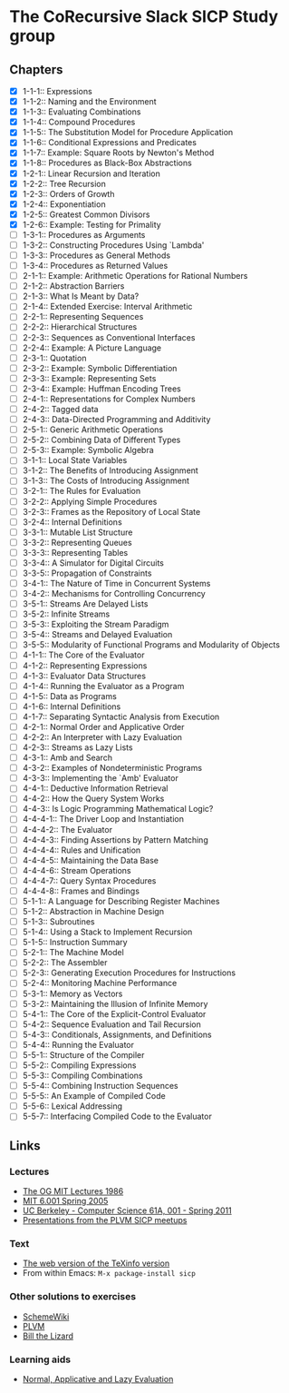 # The CoRecursive Slack SICP Study group

## Chapters

 - [x] 1-1-1::            Expressions
 - [x] 1-1-2::            Naming and the Environment
 - [x] 1-1-3::            Evaluating Combinations
 - [x] 1-1-4::            Compound Procedures
 - [x] 1-1-5::            The Substitution Model for Procedure Application
 - [x] 1-1-6::            Conditional Expressions and Predicates
 - [x] 1-1-7::            Example: Square Roots by Newton's Method
 - [x] 1-1-8::            Procedures as Black-Box Abstractions
 - [x] 1-2-1::            Linear Recursion and Iteration
 - [x] 1-2-2::            Tree Recursion
 - [x] 1-2-3::            Orders of Growth
 - [x] 1-2-4::            Exponentiation
 - [x] 1-2-5::            Greatest Common Divisors
 - [x] 1-2-6::            Example: Testing for Primality
 - [ ] 1-3-1::            Procedures as Arguments
 - [ ] 1-3-2::            Constructing Procedures Using `Lambda'
 - [ ] 1-3-3::            Procedures as General Methods
 - [ ] 1-3-4::            Procedures as Returned Values
 - [ ] 2-1-1::            Example: Arithmetic Operations for Rational Numbers
 - [ ] 2-1-2::            Abstraction Barriers
 - [ ] 2-1-3::            What Is Meant by Data?
 - [ ] 2-1-4::            Extended Exercise: Interval Arithmetic
 - [ ] 2-2-1::            Representing Sequences
 - [ ] 2-2-2::            Hierarchical Structures
 - [ ] 2-2-3::            Sequences as Conventional Interfaces
 - [ ] 2-2-4::            Example: A Picture Language
 - [ ] 2-3-1::            Quotation
 - [ ] 2-3-2::            Example: Symbolic Differentiation
 - [ ] 2-3-3::            Example: Representing Sets
 - [ ] 2-3-4::            Example: Huffman Encoding Trees
 - [ ] 2-4-1::            Representations for Complex Numbers
 - [ ] 2-4-2::            Tagged data
 - [ ] 2-4-3::            Data-Directed Programming and Additivity
 - [ ] 2-5-1::            Generic Arithmetic Operations
 - [ ] 2-5-2::            Combining Data of Different Types
 - [ ] 2-5-3::            Example: Symbolic Algebra
 - [ ] 3-1-1::            Local State Variables
 - [ ] 3-1-2::            The Benefits of Introducing Assignment
 - [ ] 3-1-3::            The Costs of Introducing Assignment
 - [ ] 3-2-1::            The Rules for Evaluation
 - [ ] 3-2-2::            Applying Simple Procedures
 - [ ] 3-2-3::            Frames as the Repository of Local State
 - [ ] 3-2-4::            Internal Definitions
 - [ ] 3-3-1::            Mutable List Structure
 - [ ] 3-3-2::            Representing Queues
 - [ ] 3-3-3::            Representing Tables
 - [ ] 3-3-4::            A Simulator for Digital Circuits
 - [ ] 3-3-5::            Propagation of Constraints
 - [ ] 3-4-1::            The Nature of Time in Concurrent Systems
 - [ ] 3-4-2::            Mechanisms for Controlling Concurrency
 - [ ] 3-5-1::            Streams Are Delayed Lists
 - [ ] 3-5-2::            Infinite Streams
 - [ ] 3-5-3::            Exploiting the Stream Paradigm
 - [ ] 3-5-4::            Streams and Delayed Evaluation
 - [ ] 3-5-5::            Modularity of Functional Programs and Modularity of Objects
 - [ ] 4-1-1::            The Core of the Evaluator
 - [ ] 4-1-2::            Representing Expressions
 - [ ] 4-1-3::            Evaluator Data Structures
 - [ ] 4-1-4::            Running the Evaluator as a Program
 - [ ] 4-1-5::            Data as Programs
 - [ ] 4-1-6::            Internal Definitions
 - [ ] 4-1-7::            Separating Syntactic Analysis from Execution
 - [ ] 4-2-1::            Normal Order and Applicative Order
 - [ ] 4-2-2::            An Interpreter with Lazy Evaluation
 - [ ] 4-2-3::            Streams as Lazy Lists
 - [ ] 4-3-1::            Amb and Search
 - [ ] 4-3-2::            Examples of Nondeterministic Programs
 - [ ] 4-3-3::            Implementing the `Amb' Evaluator
 - [ ] 4-4-1::            Deductive Information Retrieval
 - [ ] 4-4-2::            How the Query System Works
 - [ ] 4-4-3::            Is Logic Programming Mathematical Logic?
 - [ ] 4-4-4-1::          The Driver Loop and Instantiation
 - [ ] 4-4-4-2::          The Evaluator
 - [ ] 4-4-4-3::          Finding Assertions by Pattern Matching
 - [ ] 4-4-4-4::          Rules and Unification
 - [ ] 4-4-4-5::          Maintaining the Data Base
 - [ ] 4-4-4-6::          Stream Operations
 - [ ] 4-4-4-7::          Query Syntax Procedures
 - [ ] 4-4-4-8::          Frames and Bindings
 - [ ] 5-1-1::            A Language for Describing Register Machines
 - [ ] 5-1-2::            Abstraction in Machine Design
 - [ ] 5-1-3::            Subroutines
 - [ ] 5-1-4::            Using a Stack to Implement Recursion
 - [ ] 5-1-5::            Instruction Summary
 - [ ] 5-2-1::            The Machine Model
 - [ ] 5-2-2::            The Assembler
 - [ ] 5-2-3::            Generating Execution Procedures for Instructions
 - [ ] 5-2-4::            Monitoring Machine Performance
 - [ ] 5-3-1::            Memory as Vectors
 - [ ] 5-3-2::            Maintaining the Illusion of Infinite Memory
 - [ ] 5-4-1::            The Core of the Explicit-Control Evaluator
 - [ ] 5-4-2::            Sequence Evaluation and Tail Recursion
 - [ ] 5-4-3::            Conditionals, Assignments, and Definitions
 - [ ] 5-4-4::            Running the Evaluator
 - [ ] 5-5-1::            Structure of the Compiler
 - [ ] 5-5-2::            Compiling Expressions
 - [ ] 5-5-3::            Compiling Combinations
 - [ ] 5-5-4::            Combining Instruction Sequences
 - [ ] 5-5-5::            An Example of Compiled Code
 - [ ] 5-5-6::            Lexical Addressing
 - [ ] 5-5-7::            Interfacing Compiled Code to the Evaluator

## Links

### Lectures

 - [The OG MIT Lectures 1986](https://www.youtube.com/playlist?list=PLE18841CABEA24090)
 - [MIT 6.001 Spring 2005](https://ocw.mit.edu/courses/electrical-engineering-and-computer-science/6-001-structure-and-interpretation-of-computer-programs-spring-2005/video-lectures/)
 - [UC Berkeley - Computer Science 61A, 001 - Spring 2011](https://archive.org/details/ucberkeley-webcast-PL3E89002AA9B9879E)
 - [Presentations from the PLVM SICP meetups](https://youtube.com/playlist?list=PLVFrD1dmDdvdvWFK8brOVNL7bKHpE-9w0)

### Text

 - [The web version of the TeXinfo version](https://sarabander.github.io/sicp/)
 - From within Emacs: `M-x package-install sicp`

### Other solutions to exercises

 - [SchemeWiki](http://community.schemewiki.org/?SICP-Solutions)
 - [PLVM](https://github.com/codereport/SICP-2020)
 - [Bill the Lizard](https://billthelizard.blogspot.com/search/label/sicp)

### Learning aids
 - [Normal, Applicative and Lazy Evaluation](https://sookocheff.com/post/fp/evaluating-lambda-expressions/)
